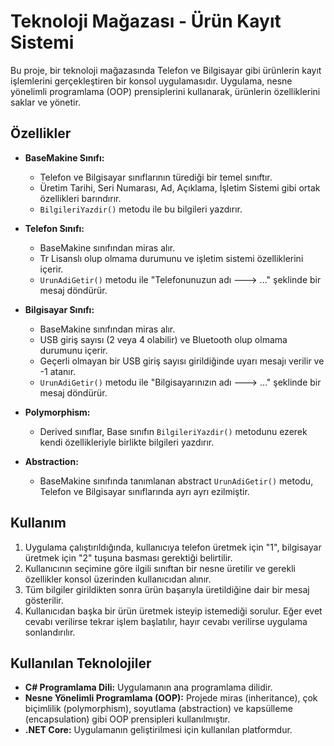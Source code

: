 # **Teknoloji Mağazası - Ürün Kayıt Sistemi**

Bu proje, bir teknoloji mağazasında Telefon ve Bilgisayar gibi ürünlerin kayıt işlemlerini gerçekleştiren bir konsol uygulamasıdır. Uygulama, nesne yönelimli programlama (OOP) prensiplerini kullanarak, ürünlerin özelliklerini saklar ve yönetir.

## **Özellikler**

- **BaseMakine Sınıfı:** 
  - Telefon ve Bilgisayar sınıflarının türediği bir temel sınıftır.
  - Üretim Tarihi, Seri Numarası, Ad, Açıklama, İşletim Sistemi gibi ortak özellikleri barındırır.
  - `BilgileriYazdir()` metodu ile bu bilgileri yazdırır.

- **Telefon Sınıfı:** 
  - BaseMakine sınıfından miras alır.
  - Tr Lisanslı olup olmama durumunu ve işletim sistemi özelliklerini içerir.
  - `UrunAdiGetir()` metodu ile "Telefonunuzun adı ---> ..." şeklinde bir mesaj döndürür.

- **Bilgisayar Sınıfı:** 
  - BaseMakine sınıfından miras alır.
  - USB giriş sayısı (2 veya 4 olabilir) ve Bluetooth olup olmama durumunu içerir. 
  - Geçerli olmayan bir USB giriş sayısı girildiğinde uyarı mesajı verilir ve -1 atanır.
  - `UrunAdiGetir()` metodu ile "Bilgisayarınızın adı ---> ..." şeklinde bir mesaj döndürür.

- **Polymorphism:** 
  - Derived sınıflar, Base sınıfın `BilgileriYazdir()` metodunu ezerek kendi özellikleriyle birlikte bilgileri yazdırır.

- **Abstraction:** 
  - BaseMakine sınıfında tanımlanan abstract `UrunAdiGetir()` metodu, Telefon ve Bilgisayar sınıflarında ayrı ayrı ezilmiştir.

## **Kullanım**

1. Uygulama çalıştırıldığında, kullanıcıya telefon üretmek için "1", bilgisayar üretmek için "2" tuşuna basması gerektiği belirtilir.
2. Kullanıcının seçimine göre ilgili sınıftan bir nesne üretilir ve gerekli özellikler konsol üzerinden kullanıcıdan alınır.
3. Tüm bilgiler girildikten sonra ürün başarıyla üretildiğine dair bir mesaj gösterilir.
4. Kullanıcıdan başka bir ürün üretmek isteyip istemediği sorulur. Eğer evet cevabı verilirse tekrar işlem başlatılır, hayır cevabı verilirse uygulama sonlandırılır.

## **Kullanılan Teknolojiler**

- **C# Programlama Dili:** Uygulamanın ana programlama dilidir.
- **Nesne Yönelimli Programlama (OOP):** Projede miras (inheritance), çok biçimlilik (polymorphism), soyutlama (abstraction) ve kapsülleme (encapsulation) gibi OOP prensipleri kullanılmıştır.
- **.NET Core:** Uygulamanın geliştirilmesi için kullanılan platformdur.

